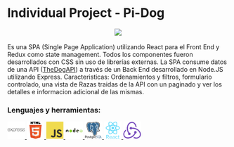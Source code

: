 # Individual Project - Pi-Dog

<p align="center">
  <img height="200" src="https://www.bing.com/images/search?view=detailV2&ccid=3CLaL3S3&id=6EB8D3C8EA31B794A5436B938EC6AE40F75A6B53&thid=OIP.3CLaL3S371Uq-HmZxMXGJQHaFj&mediaurl=https%3a%2f%2fth.bing.com%2fth%2fid%2fR.dc22da2f74b7ef552af87999c4c5c625%3frik%3dU2ta90Cuxo6Taw%26riu%3dhttp%253a%252f%252fwww.dogdog.mx%252fwp-content%252fuploads%252f2016%252f10%252frazas-perros.jpg%26ehk%3d96hFdCphaXqDL3oO8QPLj5kx9RnEpArGvj%252f2y86Ytys%253d%26risl%3d%26pid%3dImgRaw&exph=768&expw=1024&q=razas+de+perros&simid=607999427428776883&FORM=IRPRST&ck=25C4D09F157BFAA5FADBA71CD28C6A38&selectedIndex=36" />
</p>

Es una SPA (Single Page Application) utilizando React para el Front End y Redux como state management. Todos los componentes fueron desarrollados con CSS sin uso de librerías externas.
La SPA consume datos de una API ([TheDogAPI](https://api.thedogapi.com/v1/)) a través de un Back End desarrollado en Node.JS utilizando Express.
Caracteristicas: Ordenamientos y filtros, formulario controlado, una vista de Razas traidas de la API con un paginado y ver los detalles e informacion adicional de las mismas.

### Lenguajes y herramientas:

<a href="https://expressjs.com" target="_blank"> <img src="https://raw.githubusercontent.com/devicons/devicon/master/icons/express/express-original-wordmark.svg" alt="express" width="40" height="40"/> </a> <a href="https://www.w3.org/html/" target="_blank"> <img src="https://raw.githubusercontent.com/devicons/devicon/master/icons/html5/html5-original-wordmark.svg" alt="html5" width="40" height="40"/> </a> <a href="https://developer.mozilla.org/en-US/docs/Web/JavaScript" target="_blank"> <img src="https://raw.githubusercontent.com/devicons/devicon/master/icons/javascript/javascript-original.svg" alt="javascript" width="40" height="40"/> </a>  <a href="https://nodejs.org" target="_blank"> <img src="https://raw.githubusercontent.com/devicons/devicon/master/icons/nodejs/nodejs-original-wordmark.svg" alt="nodejs" width="40" height="40"/> </a> <a href="https://www.postgresql.org" target="_blank"> <img src="https://raw.githubusercontent.com/devicons/devicon/master/icons/postgresql/postgresql-original-wordmark.svg" alt="postgresql" width="40" height="40"/> </a> <a href="https://reactjs.org/" target="_blank"> <img src="https://raw.githubusercontent.com/devicons/devicon/master/icons/react/react-original-wordmark.svg" alt="react" width="40" height="40"/> </a> <a href="https://redux.js.org" target="_blank"> <img src="https://raw.githubusercontent.com/devicons/devicon/master/icons/redux/redux-original.svg" alt="redux" width="40" height="40"/> </a>
